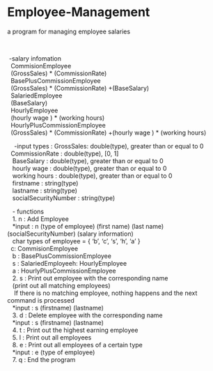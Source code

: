 # Employee-Management
a program for managing employee salaries
<!DOCTYPE html><html>  <head>    <meta charset="utf-8">  </head>  <body><p> -salary infomation <br/>  CommisionEmployee<br/>  (GrossSales) * (CommissionRate)<br/>  BasePlusCommissionEmployee<br/>  (GrossSales) * (CommissionRate) +(BaseSalary)<br/>  SalariedEmployee<br/>  (BaseSalary)<br/>  HourlyEmployee<br/>  (hourly wage ) * (working hours)<br/>  HourlyPlusCommissionEmployee<br/>  (GrossSales) * (CommissionRate) +(hourly wage ) * (working hours)<br/></p><p>    -input types : GrossSales: double(type), greater than or equal to 0<br/>  CommissionRate : double(type), [0, 1]<br/>   BaseSalary : double(type), greater than or equal to 0<br/>   hourly wage : double(type), greater than or equal to 0<br/>   working hours : double(type), greater than or equal to 0<br/>   firstname : string(type)<br/>   lastname : string(type)<br/>   socialSecurityNumber : string(type)<br/></p><p>   - functions<br/>   1. n : Add Employee<br/>   *input : n (type of employee) (first name) (last name) (socialSecurityNumber) (salary information)<br/>   char types of employee = { ‘b’, ‘c’, ‘s’, ‘h’, ‘a’ }<br/>  c: CommisionEmployee<br/>   b : BasePlusCommissionEmployee<br/>   s : SalariedEmployeeh: HourlyEmployee<br/>   a : HourlyPlusCommissionEmployee<br/>   2. s : Print out employee with the corresponding name<br/>   (print out all matching employees)<br/>    If there is no matching employee, nothing happens and the next command is processed<br/>   *input : s (firstname) (lastname)<br/>   3. d : Delete employee with the corresponding name<br/>   *input : s (firstname) (lastname)<br/>   4. t : Print out the highest earning employee<br/>   5. l : Print out all employees<br/>   8. e : Print out all employees of a certain type<br/>   *input : e (type of employee)<br/>   7. q : End the program<br/></p>
  </body></html>

